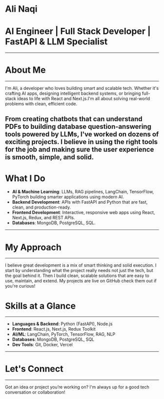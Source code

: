 # Ali Naqi

# AI Engineer | Full Stack Developer | FastAPI & LLM Specialist
------------------------------------------------------------------------------------------------------------------------------------------------------------------------------------------------------------------------------------------------------------------------------------------------------------------------------------------------------------------------------------------------------------------------------------------
# About Me
---------------------------------------------------------------------------------------------------------------------------------------------------------------------------------------------------------------------
I'm Ali, a developer who loves building smart and scalable tech. Whether it's crafting AI apps, designing intelligent backend systems, or bringing full-stack ideas to life with React and Next.js.I'm all about solving real-world problems with clean, efficient code.

From creating chatbots that can understand PDFs to building database question-answering tools powered by LLMs, I've worked on dozens of exciting projects. I believe in using the right tools for the job and making sure the user experience is smooth, simple, and solid.
---------------------------------------------------------------------------------------------------------------------------------------------------------------------------------------------------------------------
# What I Do
- **AI & Machine Learning**: LLMs, RAG pipelines, LangChain, TensorFlow, PyTorch building smarter applications using modern AI.
- **Backend Development**: APIs with FastAPI and Python that are fast, clean, and production-ready.
- **Frontend Development**: Interactive, responsive web apps using React, Next.js, Redux, and REST APIs.
- **Databases**: MongoDB, PostgreSQL, SQL.
----------------------------------------------------------------------------------------------------------------------------------------------------------------------------------------------------------------------------------------------------------------------------------------------------------------------------------------------------------------------------------------------------------------------------------------------
#  My Approach
-----------------------------------------------------------------------------------------------------------------------------------------------------------------------------------------------------------------------
I believe great development is a mix of smart thinking and solid execution. I start by understanding what the project really needs not just the tech, but the goal behind it.
Then I build clean, scalable solutions that are easy to use, maintain, and extend.
My projects are live on GitHub check them out if you're curious!
# Skills at a Glance
---------------------------------------------------------------------------------------------------------------------------------------------------------------------------------------------------------------------
- **Languages & Backend**: Python (FastAPI), Node.js  
- **Frontend**: React.js, Next.js, Redux Toolkit  
- **AI/ML**: LangChain, PyTorch, TensorFlow, RAG, NLP  
- **Databases**: MongoDB, PostgreSQL, SQL  
- **Dev Tools**: Git, Docker, Vercel  
---------------------------------------------------------------------------------------------------------------------------------------------------------------------------------------------------------------------
# Let's Connect
---------------------------------------------------------------------------------------------------------------------------------------------------------------------------------------------------------------------
Got an idea or project you’re working on? I'm always up for a good tech conversation or collaboration!



